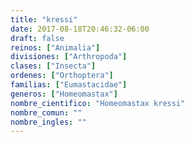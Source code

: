 ```yaml
---
title: "kressi"
date: 2017-08-18T20:46:32-06:00
draft: false
reinos: ["Animalia"]
divisiones: ["Arthropoda"]
clases: ["Insecta"]
ordenes: ["Orthoptera"]
familias: ["Eumastacidae"]
generos: ["Homeomastax"]
nombre_cientifico: "Homeomastax kressi"
nombre_comun: ""
nombre_ingles: ""
---
```

